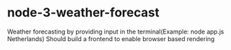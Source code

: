 # node-3-weather-forecast

Weather forecasting by providing input in the terminal(Example: node app.js Netherlands)
Should build a frontend to enable browser based rendering
